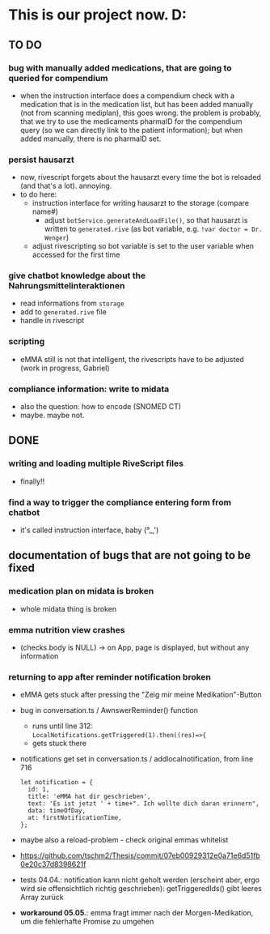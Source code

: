 # This is our project now. D:

## TO DO
### bug with manually added medications, that are going to queried for compendium
- when the instruction interface does a compendium check with a medication that is in the medication list, but has been added manually (not from scanning mediplan), this goes wrong. the problem is probably, that we try to use the medicaments pharmaID for the compendium query (so we can directly link to the patient information); but when added manually, there is no pharmaID set.

### persist hausarzt
- now, rivescript forgets about the hausarzt every time the bot is reloaded (and that's a lot). annoying.
- to do here:
  - instruction interface for writing hausarzt to the storage (compare name#)
    - adjust `botService.generateAndLoadFile()`, so that hausarzt is written to `generated.rive` (as bot variable, e.g. `!var doctor = Dr. Wenger`)
   - adjust rivescripting so bot variable is set to the user variable when accessed for the first time

### give chatbot knowledge about the Nahrungsmittelinteraktionen
- read informations from `storage`
- add to `generated.rive` file
- handle in rivescript

### scripting
 - eMMA still is not that intelligent, the rivescripts have to be adjusted (work in progress, Gabriel)

### compliance information: write to midata
- also the question: how to encode (SNOMED CT)
- maybe. maybe not.

## DONE
###  writing and loading multiple RiveScript files
- finally!!

### find a way to trigger the compliance entering form from chatbot
- it's called instruction interface, baby (°_,')

## documentation of bugs that are not going to be fixed
### medication plan on midata is broken
- whole midata thing is broken
### emma nutrition view crashes
- (checks.body is NULL) -> on App, page is displayed, but without any information
### returning to app after reminder notification broken
- eMMA gets stuck after pressing the "Zeig mir meine Medikation"-Button
- bug in conversation.ts / AwnswerReminder() function
  - runs until line 312: `LocalNotifications.getTriggered(1).then((res)=>{`
  - gets stuck there
- notifications get set in conversation.ts / addlocalnotification, from line 716

      let notification = {
        id: 1,
        title: 'eMMA hat dir geschrieben',
        text: 'Es ist jetzt ' + time+". Ich wollte dich daran erinnern",
        data: timeOfDay,
        at: firstNotificationTime,
      };
- maybe also a reload-problem - check original emmas whitelist
- https://github.com/tschm2/Thesis/commit/07eb00929312e0a71e6d51fb0e20c37d8398621f
- tests 04.04.: notification kann nicht geholt werden (erscheint aber, ergo wird sie offensichtlich richtig geschrieben): getTriggeredIds() gibt leeres Array zurück
- __workaround 05.05.__: emma fragt immer nach der Morgen-Medikation, um die fehlerhafte Promise zu umgehen
